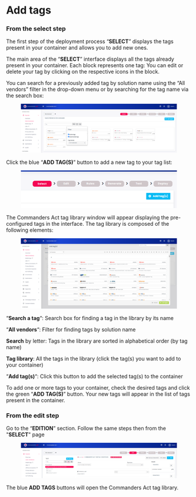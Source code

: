 # Add tags

### From the select step

The first step of the deployment process “**SELECT**” displays the tags present in your container and allows you to add new ones.

The main area of the “**SELECT**” interface displays all the tags already present in your container. Each block represents one tag: You can edit or delete your tag by clicking on the respective icons in the block.

You can search for a previously added tag by solution name using the “All vendors” filter in the drop-down menu or by searching for the tag name via the search box:

<figure><img src="../../../../../../../.gitbook/assets/image (56).png" alt=""><figcaption></figcaption></figure>

Click the blue “**ADD TAG(S)**” button to add a new tag to your tag list:[\
](https://community.commandersact.com/wp-content/uploads/sites/2/2016/01/ADD\_T\_BUTTON.png)

<figure><img src="../../../../../../../.gitbook/assets/image (41).png" alt=""><figcaption></figcaption></figure>

The Commanders Act tag library window will appear displaying the pre-configured tags in the interface. The tag library is composed of the following elements:[\
](https://community.commandersact.com/wp-content/uploads/sites/2/2016/01/LIBRARY.png)

<figure><img src="../../../../../../../.gitbook/assets/image (53).png" alt=""><figcaption></figcaption></figure>

“**Search a tag**“: Search box for finding a tag in the library by its name

“**All vendors**“: Filter for finding tags by solution name

**Search** by letter: Tags in the library are sorted in alphabetical order (by tag name)

**Tag library**: All the tags in the library (click the tag(s) you want to add to your container)

“**Add tag(s)**“: Click this button to add the selected tag(s) to the container

To add one or more tags to your container, check the desired tags and click the green “**ADD TAG(S)**” button. Your new tags will appear in the list of tags present in the container.

### From the edit step

Go to the “**EDITION**” section. Follow the same steps then from the "**SELECT**" page



<figure><img src="../../../../../../../.gitbook/assets/image (50).png" alt=""><figcaption></figcaption></figure>



The blue **ADD TAGS** buttons will open the Commanders Act tag library.
